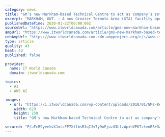 ```yaml
---
category: news
title: "GM’s new Markham-based Technical Centre to act as company’s software hub"
excerpt: "MARKHAM, ONT. – A new Greater Toronto Area (GTA) facility opened by General Motors on Friday will play a crucial role in the company’s digital transformation efforts, a company executive has ..."
publishedDateTime: 2020-01-22T00:00:00Z
sourceUrl: "https://www.itworldcanada.com/article/gms-new-markham-based-technical-centre-to-act-as-companys-software-hub/400902"
ampUrl: "https://www.itworldcanada.com/article/gms-new-markham-based-technical-centre-to-act-as-companys-software-hub/400902?amp=1"
cdnAmpUrl: "https://www-itworldcanada-com.cdn.ampproject.org/c/s/www.itworldcanada.com/article/gms-new-markham-based-technical-centre-to-act-as-companys-software-hub/400902?amp=1"
type: article
quality: 43
heat: 43
published: false

provider:
  name: IT World Canada
  domain: itworldcanada.com

topics:
  - AI
  - AWS AI

images:
  - url: "https://i.itworldcanada.com/wp-content/uploads/2018/01/GMs-Ken-Kelzer.jpg"
    width: 620
    height: 250
    title: "GM’s new Markham-based Technical Centre to act as company’s software hub"

secured: "P/aFcB9yeekvXJotsFP7XlfbsR1qCJv7y9uPjuzU3LlzWpxhVFK7zkenBS+3amRt/sJXClATUtSicXhBFE4V+YnbNzNgdYPkv8fYf+gRRQB72wfFJcqIO8M0eLGeWsyWmCqwsun0yW1unZJg/UQQUm7l4JpMV5G/qCM2jUxv0ucZWbmVcke5rHASgzRVutGxOOErUjCtZxqldKtwy16aGMLggTERTlyG0ST7ZyH5bW9YVLwzDkjEh5WbjiEBNIB9hY7UPHwAnfZTUaQyHslHkWGeVi2ZR2PMgo7iee2WQ0/PT1VYU514ewoxXnIb2K4B;azoGMMiBZQuWZBirW6Smwg=="
---
```


